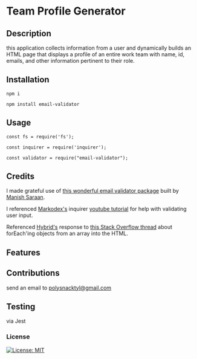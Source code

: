
# Team Profile Generator 

## Description
this application collects information from a user and dynamically builds an HTML page that displays a profile of an entire work team with name, id, emails, and other information pertinent to their role. 

## Installation 
```
npm i
```
```
npm install email-validator
```
## Usage
```
const fs = require('fs');
```
```
const inquirer = require('inquirer');
```
```
const validator = require("email-validator");
```


## Credits 
I made grateful use of [this wonderful email validator package](https://www.npmjs.com/package/email-validator) built by [Manish Saraan](https://github.com/manishsaraan). 

I referenced [Markodex's](https://www.youtube.com/channel/UC7RGmhOjaxsBdCl_XEsDPrw) inquirer [youtube tutorial](https://www.youtube.com/watch?v=1AxFrY2oSiw) for help with validating user input. 

Referenced [Hybrid's](https://stackoverflow.com/users/3345051/hybrid) response to [this Stack Overflow thread](https://stackoverflow.com/a/55426653/15343336) about forEach'ing objects from an array into the HTML. 

## Features

## Contributions
send an email to polysnacktyl@gmail.com

## Testing
via Jest 

### License
[![License: MIT](https://img.shields.io/badge/License-MIT-yellow.svg)](https://opensource.org/licenses/MIT)

